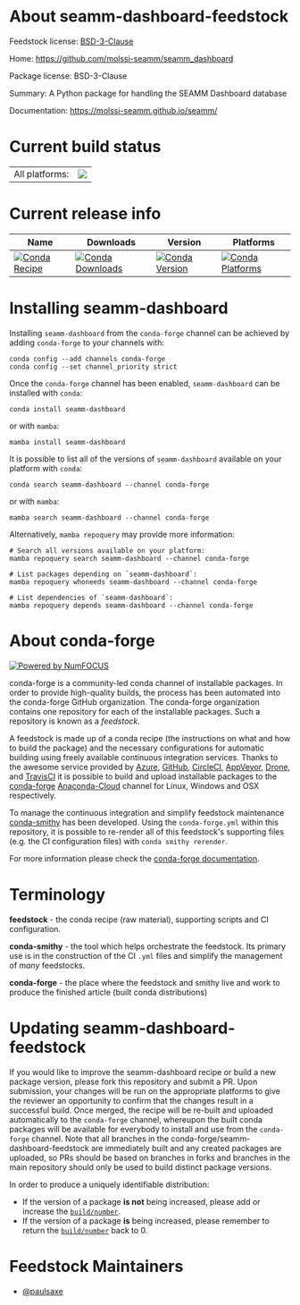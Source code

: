 About seamm-dashboard-feedstock
===============================

Feedstock license: [BSD-3-Clause](https://github.com/conda-forge/seamm-dashboard-feedstock/blob/main/LICENSE.txt)

Home: https://github.com/molssi-seamm/seamm_dashboard

Package license: BSD-3-Clause

Summary: A Python package for handling the SEAMM Dashboard database

Documentation: https://molssi-seamm.github.io/seamm/

Current build status
====================


<table><tr><td>All platforms:</td>
    <td>
      <a href="https://dev.azure.com/conda-forge/feedstock-builds/_build/latest?definitionId=14639&branchName=main">
        <img src="https://dev.azure.com/conda-forge/feedstock-builds/_apis/build/status/seamm-dashboard-feedstock?branchName=main">
      </a>
    </td>
  </tr>
</table>

Current release info
====================

| Name | Downloads | Version | Platforms |
| --- | --- | --- | --- |
| [![Conda Recipe](https://img.shields.io/badge/recipe-seamm--dashboard-green.svg)](https://anaconda.org/conda-forge/seamm-dashboard) | [![Conda Downloads](https://img.shields.io/conda/dn/conda-forge/seamm-dashboard.svg)](https://anaconda.org/conda-forge/seamm-dashboard) | [![Conda Version](https://img.shields.io/conda/vn/conda-forge/seamm-dashboard.svg)](https://anaconda.org/conda-forge/seamm-dashboard) | [![Conda Platforms](https://img.shields.io/conda/pn/conda-forge/seamm-dashboard.svg)](https://anaconda.org/conda-forge/seamm-dashboard) |

Installing seamm-dashboard
==========================

Installing `seamm-dashboard` from the `conda-forge` channel can be achieved by adding `conda-forge` to your channels with:

```
conda config --add channels conda-forge
conda config --set channel_priority strict
```

Once the `conda-forge` channel has been enabled, `seamm-dashboard` can be installed with `conda`:

```
conda install seamm-dashboard
```

or with `mamba`:

```
mamba install seamm-dashboard
```

It is possible to list all of the versions of `seamm-dashboard` available on your platform with `conda`:

```
conda search seamm-dashboard --channel conda-forge
```

or with `mamba`:

```
mamba search seamm-dashboard --channel conda-forge
```

Alternatively, `mamba repoquery` may provide more information:

```
# Search all versions available on your platform:
mamba repoquery search seamm-dashboard --channel conda-forge

# List packages depending on `seamm-dashboard`:
mamba repoquery whoneeds seamm-dashboard --channel conda-forge

# List dependencies of `seamm-dashboard`:
mamba repoquery depends seamm-dashboard --channel conda-forge
```


About conda-forge
=================

[![Powered by
NumFOCUS](https://img.shields.io/badge/powered%20by-NumFOCUS-orange.svg?style=flat&colorA=E1523D&colorB=007D8A)](https://numfocus.org)

conda-forge is a community-led conda channel of installable packages.
In order to provide high-quality builds, the process has been automated into the
conda-forge GitHub organization. The conda-forge organization contains one repository
for each of the installable packages. Such a repository is known as a *feedstock*.

A feedstock is made up of a conda recipe (the instructions on what and how to build
the package) and the necessary configurations for automatic building using freely
available continuous integration services. Thanks to the awesome service provided by
[Azure](https://azure.microsoft.com/en-us/services/devops/), [GitHub](https://github.com/),
[CircleCI](https://circleci.com/), [AppVeyor](https://www.appveyor.com/),
[Drone](https://cloud.drone.io/welcome), and [TravisCI](https://travis-ci.com/)
it is possible to build and upload installable packages to the
[conda-forge](https://anaconda.org/conda-forge) [Anaconda-Cloud](https://anaconda.org/)
channel for Linux, Windows and OSX respectively.

To manage the continuous integration and simplify feedstock maintenance
[conda-smithy](https://github.com/conda-forge/conda-smithy) has been developed.
Using the ``conda-forge.yml`` within this repository, it is possible to re-render all of
this feedstock's supporting files (e.g. the CI configuration files) with ``conda smithy rerender``.

For more information please check the [conda-forge documentation](https://conda-forge.org/docs/).

Terminology
===========

**feedstock** - the conda recipe (raw material), supporting scripts and CI configuration.

**conda-smithy** - the tool which helps orchestrate the feedstock.
                   Its primary use is in the construction of the CI ``.yml`` files
                   and simplify the management of *many* feedstocks.

**conda-forge** - the place where the feedstock and smithy live and work to
                  produce the finished article (built conda distributions)


Updating seamm-dashboard-feedstock
==================================

If you would like to improve the seamm-dashboard recipe or build a new
package version, please fork this repository and submit a PR. Upon submission,
your changes will be run on the appropriate platforms to give the reviewer an
opportunity to confirm that the changes result in a successful build. Once
merged, the recipe will be re-built and uploaded automatically to the
`conda-forge` channel, whereupon the built conda packages will be available for
everybody to install and use from the `conda-forge` channel.
Note that all branches in the conda-forge/seamm-dashboard-feedstock are
immediately built and any created packages are uploaded, so PRs should be based
on branches in forks and branches in the main repository should only be used to
build distinct package versions.

In order to produce a uniquely identifiable distribution:
 * If the version of a package **is not** being increased, please add or increase
   the [``build/number``](https://docs.conda.io/projects/conda-build/en/latest/resources/define-metadata.html#build-number-and-string).
 * If the version of a package **is** being increased, please remember to return
   the [``build/number``](https://docs.conda.io/projects/conda-build/en/latest/resources/define-metadata.html#build-number-and-string)
   back to 0.

Feedstock Maintainers
=====================

* [@paulsaxe](https://github.com/paulsaxe/)

